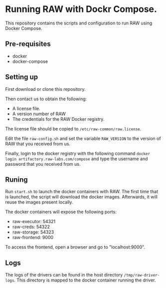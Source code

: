 # Running RAW with Dockr Compose.

This repository contains the scripts and configuration to run RAW using Docker Compose.

## Pre-requisites

- docker 
- docker-compose 

## Setting up

First download or clone this repository.

Then contact us to obtain the following:
- A license file. 
- A version number of RAW
- The credentials for the RAW Docker registry.

The license file should be copied to `/etc/raw-common/raw.license`.

Edit the file `raw-config.sh` and set the variable `RAW_VERSION` to the version of RAW that you received from us.

Finally, login to the docker registry with the following command `docker login artifactory.raw-labs.com/compose` and type the username and password that you received from us.


##  Runing

Run `start.sh` to launch the docker containers with RAW. 
The first time that is launched, the script will download the docker images. Afterwards, it will reuse the images present locally.

The docker containers will expose the following ports:

- raw-executor: 54321
- raw-creds: 54322
- raw-storage: 54323
- raw-frontend: 9000

To access the frontend, open a browser and go to "localhost:9000". 


## Logs

The logs of the drivers can be found in the host directory `/tmp/raw-driver-logs`. 
This directory is mapped to the docker container running the driver.
